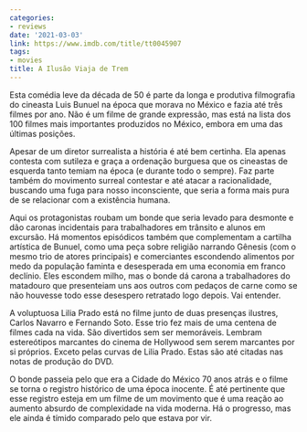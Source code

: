 ```yaml
---
categories:
- reviews
date: '2021-03-03'
link: https://www.imdb.com/title/tt0045907
tags:
- movies
title: A Ilusão Viaja de Trem
---
```


Esta comédia leve da década de 50 é parte da longa e produtiva filmografia do cineasta Luis Bunuel na época que morava no México e fazia até três filmes por ano. Não é um filme de grande expressão, mas está na lista dos 100 filmes mais importantes produzidos no México, embora em uma das últimas posições.

Apesar de um diretor surrealista a história é até bem certinha. Ela apenas contesta com sutileza e graça a ordenação burguesa que os cineastas de esquerda tanto temiam na época (e durante todo o sempre). Faz parte também do movimento surreal contestar e até atacar a racionalidade, buscando uma fuga para nosso inconsciente, que seria a forma mais pura de se relacionar com a existência humana.

Aqui os protagonistas roubam um bonde que seria levado para desmonte e dão caronas incidentais para trabalhadores em trânsito e alunos em excursão. Há momentos episódicos também que complementam a cartilha artística de Bunuel, como uma peça sobre religião narrando Gênesis (com o mesmo trio de atores principais) e comerciantes escondendo alimentos por medo da população faminta e desesperada em uma economia em franco declínio. Eles escondem milho, mas o bonde dá carona a trabalhadores do matadouro que presenteiam uns aos outros com pedaços de carne como se não houvesse todo esse desespero retratado logo depois. Vai entender.

A voluptuosa Lilia Prado está no filme junto de duas presenças ilustres, Carlos Navarro e Fernando Soto. Esse trio fez mais de uma centena de filmes cada na vida. São divertidos sem ser memoráveis. Lembram estereótipos marcantes do cinema de Hollywood sem serem marcantes por si próprios. Exceto pelas curvas de Lilia Prado. Estas são até citadas nas notas de produção do DVD.

O bonde passeia pelo que era a Cidade do México 70 anos atrás e o filme se torna o registro histórico de uma época inocente. É até pertinente que esse registro esteja em um filme de um movimento que é uma reação ao aumento absurdo de complexidade na vida moderna. Há o progresso, mas ele ainda é tímido comparado pelo que estava por vir.
